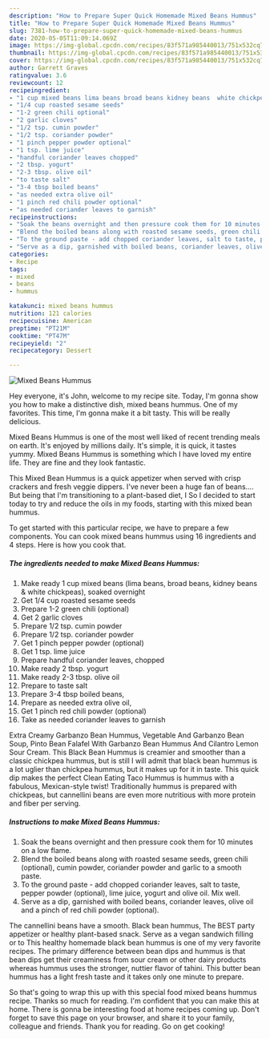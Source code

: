 ```yaml
---
description: "How to Prepare Super Quick Homemade Mixed Beans Hummus"
title: "How to Prepare Super Quick Homemade Mixed Beans Hummus"
slug: 7381-how-to-prepare-super-quick-homemade-mixed-beans-hummus
date: 2020-05-05T11:09:14.069Z
image: https://img-global.cpcdn.com/recipes/83f571a985440013/751x532cq70/mixed-beans-hummus-recipe-main-photo.jpg
thumbnail: https://img-global.cpcdn.com/recipes/83f571a985440013/751x532cq70/mixed-beans-hummus-recipe-main-photo.jpg
cover: https://img-global.cpcdn.com/recipes/83f571a985440013/751x532cq70/mixed-beans-hummus-recipe-main-photo.jpg
author: Garrett Graves
ratingvalue: 3.6
reviewcount: 12
recipeingredient:
- "1 cup mixed beans lima beans broad beans kidney beans  white chickpeas soaked overnight"
- "1/4 cup roasted sesame seeds"
- "1-2 green chili optional"
- "2 garlic cloves"
- "1/2 tsp. cumin powder"
- "1/2 tsp. coriander powder"
- "1 pinch pepper powder optional"
- "1 tsp. lime juice"
- "handful coriander leaves chopped"
- "2 tbsp. yogurt"
- "2-3 tbsp. olive oil"
- "to taste salt"
- "3-4 tbsp boiled beans"
- "as needed extra olive oil"
- "1 pinch red chili powder optional"
- "as needed coriander leaves to garnish"
recipeinstructions:
- "Soak the beans overnight and then pressure cook them for 10 minutes on a low flame."
- "Blend the boiled beans along with roasted sesame seeds, green chili (optional), cumin powder, coriander powder and garlic to a smooth paste."
- "To the ground paste - add chopped coriander leaves, salt to taste, pepper powder (optional), lime juice, yogurt and olive oil. Mix well."
- "Serve as a dip, garnished with boiled beans, coriander leaves, olive oil and a pinch of red chili powder (optional)."
categories:
- Recipe
tags:
- mixed
- beans
- hummus

katakunci: mixed beans hummus 
nutrition: 121 calories
recipecuisine: American
preptime: "PT21M"
cooktime: "PT47M"
recipeyield: "2"
recipecategory: Dessert

---
```



![Mixed Beans Hummus](https://img-global.cpcdn.com/recipes/83f571a985440013/751x532cq70/mixed-beans-hummus-recipe-main-photo.jpg)

Hey everyone, it's John, welcome to my recipe site. Today, I'm gonna show you how to make a distinctive dish, mixed beans hummus. One of my favorites. This time, I'm gonna make it a bit tasty. This will be really delicious.

Mixed Beans Hummus is one of the most well liked of recent trending meals on earth. It's enjoyed by millions daily. It's simple, it is quick, it tastes yummy. Mixed Beans Hummus is something which I have loved my entire life. They are fine and they look fantastic.

This Mixed Bean Hummus is a quick appetizer when served with crisp crackers and fresh veggie dippers. I&#39;ve never been a huge fan of beans…. But being that I&#39;m transitioning to a plant-based diet, I So I decided to start today to try and reduce the oils in my foods, starting with this mixed bean hummus.


To get started with this particular recipe, we have to prepare a few components. You can cook mixed beans hummus using 16 ingredients and 4 steps. Here is how you cook that.

<!--inarticleads1-->

##### The ingredients needed to make Mixed Beans Hummus:

1. Make ready 1 cup mixed beans (lima beans, broad beans, kidney beans &amp; white chickpeas), soaked overnight
1. Get 1/4 cup roasted sesame seeds
1. Prepare 1-2 green chili (optional)
1. Get 2 garlic cloves
1. Prepare 1/2 tsp. cumin powder
1. Prepare 1/2 tsp. coriander powder
1. Get 1 pinch pepper powder (optional)
1. Get 1 tsp. lime juice
1. Prepare handful coriander leaves, chopped
1. Make ready 2 tbsp. yogurt
1. Make ready 2-3 tbsp. olive oil
1. Prepare to taste salt
1. Prepare 3-4 tbsp boiled beans,
1. Prepare as needed extra olive oil,
1. Get 1 pinch red chili powder (optional)
1. Take as needed coriander leaves to garnish


Extra Creamy Garbanzo Bean Hummus, Vegetable And Garbanzo Bean Soup, Pinto Bean Falafel With Garbanzo Bean Hummus And Cilantro Lemon Sour Cream. This Black Bean Hummus is creamier and smoother than a classic chickpea hummus, but is still I will admit that black bean hummus is a lot uglier than chickpea hummus, but it makes up for it in taste. This quick dip makes the perfect Clean Eating Taco Hummus is hummus with a fabulous, Mexican-style twist! Traditionally hummus is prepared with chickpeas, but cannellini beans are even more nutritious with more protein and fiber per serving. 

<!--inarticleads2-->

##### Instructions to make Mixed Beans Hummus:

1. Soak the beans overnight and then pressure cook them for 10 minutes on a low flame.
1. Blend the boiled beans along with roasted sesame seeds, green chili (optional), cumin powder, coriander powder and garlic to a smooth paste.
1. To the ground paste - add chopped coriander leaves, salt to taste, pepper powder (optional), lime juice, yogurt and olive oil. Mix well.
1. Serve as a dip, garnished with boiled beans, coriander leaves, olive oil and a pinch of red chili powder (optional).


The cannellini beans have a smooth. Black bean hummus, The BEST party appetizer or healthy plant-based snack. Serve as a vegan sandwich filling or to This healthy homemade black bean hummus is one of my very favorite recipes. The primary difference between bean dips and hummus is that bean dips get their creaminess from sour cream or other dairy products whereas hummus uses the stronger, nuttier flavor of tahini. This butter bean hummus has a light fresh taste and it takes only one minute to prepare. 

So that's going to wrap this up with this special food mixed beans hummus recipe. Thanks so much for reading. I'm confident that you can make this at home. There is gonna be interesting food at home recipes coming up. Don't forget to save this page on your browser, and share it to your family, colleague and friends. Thank you for reading. Go on get cooking!
